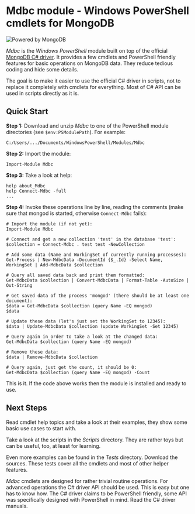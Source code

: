 Mdbc module - Windows PowerShell cmdlets for MongoDB
====================================================

![Powered by MongoDB](https://github.com/downloads/nightroman/Mdbc/PoweredMongoDBblue50.png)

*Mdbc* is the *Windows PowerShell* module built on top of the official
[MongoDB C# driver](https://github.com/mongodb/mongo-csharp-driver).
It provides a few cmdlets and PowerShell friendly features for basic
operations on MongoDB data. They reduce tedious coding and hide some details.

The goal is to make it easier to use the official C# driver in scripts, not to
replace it completely with cmdlets for everything. Most of C# API can be used
in scripts directly as it is.

Quick Start
-----------

**Step 1:** Download and unzip *Mdbc* to one of the PowerShell module
directories (see `$env:PSModulePath`). For example:

    C:/Users/.../Documents/WindowsPowerShell/Modules/Mdbc

**Step 2:** Import the module:

    Import-Module Mdbc

**Step 3:** Take a look at help:

    help about_Mdbc
    help Connect-Mdbc -full
    ...

**Step 4:** Invoke these operations line by line, reading the comments (make
sure that mongod is started, otherwise `Connect-Mdbc` fails):

    # Import the module (if not yet):
    Import-Module Mdbc

    # Connect and get a new collection 'test' in the database 'test':
    $collection = Connect-Mdbc . test test -NewCollection

    # Add some data (Name and WorkingSet of currently running processes):
    Get-Process | New-MdbcData -DocumentId {$_.Id} -Select Name, WorkingSet | Add-MdbcData $collection

    # Query all saved data back and print them formatted:
    Get-MdbcData $collection | Convert-MdbcData | Format-Table -AutoSize | Out-String

    # Get saved data of the process 'mongod' (there should be at least one document):
    $data = Get-MdbcData $collection (query Name -EQ mongod)
    $data

    # Update these data (let's just set the WorkingSet to 12345):
    $data | Update-MdbcData $collection (update WorkingSet -Set 12345)

    # Query again in order to take a look at the changed data:
    Get-MdbcData $collection (query Name -EQ mongod)

    # Remove these data:
    $data | Remove-MdbcData $collection

    # Query again, just get the count, it should be 0:
    Get-MdbcData $collection (query Name -EQ mongod) -Count

This is it. If the code above works then the module is installed and ready to use.

Next Steps
----------

Read cmdlet help topics and take a look at their examples, they show some basic
use cases to start with.

Take a look at the scripts in the *Scripts* directory. They are rather toys but
can be useful, too, at least for learning.

Even more examples can be found in the *Tests* directory. Download the sources.
These tests cover all the cmdlets and most of other helper features.

*Mdbc* cmdlets are designed for rather trivial routine operations. For advanced
operations the C# driver API should be used. This is easy but one has to know
how. The C# driver claims to be PowerShell friendly, some API was specifically
designed with PowerShell in mind. Read the C# driver manuals.
